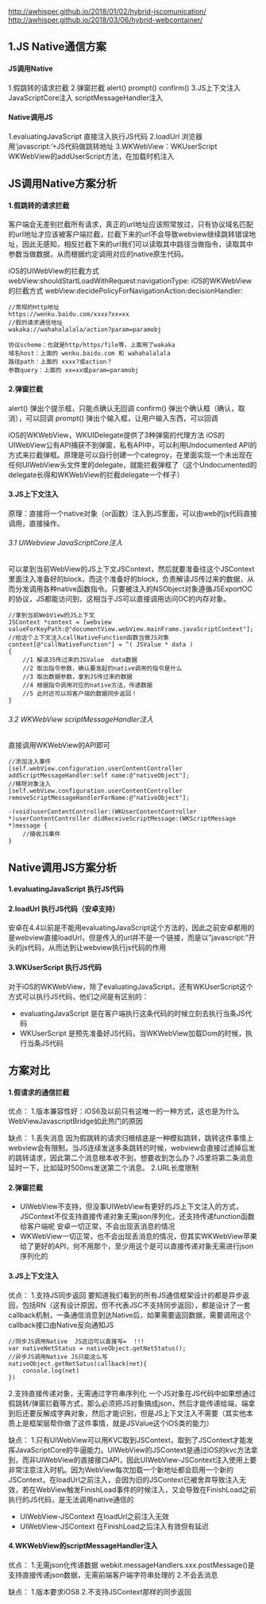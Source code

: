 http://awhisper.github.io/2018/01/02/hybrid-jscomunication/
http://awhisper.github.io/2018/03/06/hybrid-webcontainer/


## 1.JS Native通信方案
#### JS调用Native
1.假跳转的请求拦截
2.弹窗拦截
	alert()
	prompt()
	confirm()
3.JS上下文注入
	JavaScriptCore注入
	scriptMessageHandler注入
	
#### Native调用JS
1.evaluatingJavaScript 直接注入执行JS代码
2.loadUrl 浏览器用’javascript:’+JS代码做跳转地址
3.WKWebView：WKUserScript WKWebView的addUserScript方法，在加载时机注入
	
	

## JS调用Native方案分析
#### 1.假跳转的请求拦截 
客户端会无差别拦截所有请求，真正的url地址应该照常放过，只有协议域名匹配的url地址才应该被客户端拦截，拦截下来的url不会导致webview继续跳转错误地址，因此无感知，相反拦截下来的url我们可以读取其中路径当做指令，读取其中参数当做数据，从而根据约定调用对应的native原生代码。

iOS的UIWebView的拦截方式webView:shouldStartLoadWithRequest:navigationType:
iOS的WKWebView的拦截方式 webView:decidePolicyForNavigationAction:decisionHandler:

```
//常规的Http地址
https://wenku.baidu.com/xxxx?xx=xx
//假的请求通信地址
wakaka://wahahalalala/action?param=paramobj

协议scheme：也就是http/https/file等，上面用了wakaka
域名host：上面的 wenku.baidu.com 和 wahahalalala
路径path：上面的 xxxx?或action？
参数query：上面的 xx=xx或param=paramobj
```

#### 2.弹窗拦截
alert() 弹出个提示框，只能点确认无回调
confirm() 弹出个确认框（确认，取消），可以回调
prompt() 弹出个输入框，让用户输入东西，可以回调

iOS的WKWebView，WKUIDelegate提供了3种弹窗的代理方法
iOS的UIWebView公有API捕获不到弹窗，私有API中，可以利用Undocumented API的方式来拦截弹框。原理是可以自行创建一个categroy，在里面实现一个未出现在任何UIWebView头文件里的delegate，就能拦截弹框了（这个Undocumented的delegate长得和WKWebView的拦截delegate一个样子）


#### 3.JS上下文注入
原理：直接将一个native对象（or函数）注入到JS里面，可以由web的js代码直接调用，直接操作。

###### 3.1 UIWebview JavaScriptCore注入
可以拿到当前WebView的JS上下文JSContext，然后就要准备往这个JSContext里面注入准备好的block，而这个准备好的block，负责解读JS传过来的数据，从而分发调用各种native函数指令。只要被注入的NSObject对象遵循JSExportOC的协议，JS都能访问到，这相当于JS可以直接调用访问OC的内存对象。

```
//拿到当前WebView的JS上下文
JSContext *context = [webview valueForKeyPath:@"documentView.webView.mainFrame.javaScriptContext"];
//给这个上下文注入callNativeFunction函数当做JS对象
context[@"callNativeFunction"] = ^( JSValue * data )
{
    //1 解读JS传过来的JSValue  data数据
    //2 取出指令参数，确认要发起的native调用的指令是什么
    //3 取出数据参数，拿到JS传过来的数据
    //4 根据指令调用对应的native方法，传递数据
    //5 此时还可以将客户端的数据同步返回！
}
```

###### 3.2 WKWebView scriptMessageHandler注入
直接调用WKWebView的API即可

```
//添加注入事件
[self.webView.configuration.userContentController addScriptMessageHandler:self name:@"nativeObject"];
//移除对象注入
[self.webView.configuration.userContentController removeScriptMessageHandlerForName:@"nativeObject"];

-(void)userContentController:(WKUserContentController *)userContentController didReceiveScriptMessage:(WKScriptMessage *)message { 
	//接收JS事件
}
```


## Native调用JS方案分析

#### 1.evaluatingJavaScript 执行JS代码

#### 2.loadUrl 执行JS代码（安卓支持）
安卓在4.4以前是不能用evaluatingJavaScript这个方法的，因此之前安卓都用的是webview直接loadUrl，但是传入的url并不是一个链接，而是以”javascript:”开头的js代码，从而达到让webview执行js代码的作用

#### 3.WKUserScript 执行JS代码
对于iOS的WKWebView，除了evaluatingJavaScript，还有WKUserScript这个方式可以执行JS代码，他们之间是有区别的：

- evaluatingJavaScript 是在客户端执行这条代码的时候立刻去执行当条JS代码
- WKUserScript 是预先准备好JS代码，当WKWebView加载Dom的时候，执行当条JS代码


## 方案对比

#### 1.假请求的通信拦截
优点：
1.版本兼容性好：iOS6及以前只有这唯一的一种方式，这也是为什么WebViewJavascriptBridge如此热门的原因

缺点：
1.丢失消息
因为假跳转的请求归根结底是一种模拟跳转，跳转这件事情上webview会有限制，当JS连续发送多条跳转的时候，webview会直接过滤掉后发的跳转请求，因此第二个消息根本收不到，想要收到怎么办？JS里将第二条消息延时一下，比如延时500ms发送第二个消息。
2.URL长度限制


#### 2.弹窗拦截
- UIWebView不支持，但没事UIWebView有更好的JS上下文注入的方式，JSContext不仅支持直接传递对象无需json序列化，还支持传递function函数给客户端呢
安卓一切正常，不会出现丢消息的情况
- WKWebView一切正常，也不会出现丢消息的情况，但其实WKWebView苹果给了更好的API，何不用那个，至少用这个是可以直接传递对象无需进行json序列化的

#### 3.JS上下文注入
优点：
1.支持JS同步返回
要知道我们看到的所有JS通信框架设计的都是异步返回，包括RN（这有设计原因，但不代表JSC不支持同步返回），都是设计了一套callback机制，一条通信消息到达Native后，如果需要返回数据，需要调用这个callback接口由Native反向通知JS

```
//同步JS调用Native  JS这边可以直接写=  !!!
var nativeNetStatus = nativeObject.getNetStatus();
//异步JS调用Native JS只能这么写
nativeObject.getNetSatus(callback(net){
    console.log(net)
})
```

2.支持直接传递对象，无需通过字符串序列化
一个JS对象在JS代码中如果想通过假跳转/弹窗拦截等方式，那么必须把JS对象搞成json，然后才能传递给端，端拿到后还要反解成字典对象，然后才能识别，但是JS上下文注入不需要（其实他本质上是框架层帮你做了这件事情，就是JSValue这个iOS类的能力）

缺点：
1.只有UIWebView可以用KVC取到JSContext，取到了JSContext才能发挥JavaScriptCore的牛逼能力。UIWebView的JSContext是通过iOS的kvc方法拿到，而非UIWebView的直接接口API，因此UIWebView-JSContext注入使用上要非常注意注入时机。因为WebView每次加载一个新地址都会启用一个新的JSContext，在loadUrl之前注入，会因为旧的JSContext已被舍弃导致注入无效，若在WebView触发FinishLoad事件的时候注入，又会导致在FinishLoad之前执行的JS代码，是无法调用native通信的

- UIWebView-JSContext 在loadUrl之前注入无效
- UIWebView-JSContext 在FinishLoad之后注入有效但有延迟


#### 4.WKWebView的scriptMessageHandler注入
优点：
1.无需json化传递数据
webkit.messageHandlers.xxx.postMessage()是支持直接传递json数据，无需前端客户端字符串处理的
2.不会丢消息

缺点：
1.版本要求iOS8
2.不支持JSContext那样的同步返回




